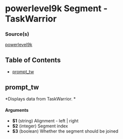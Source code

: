 # powerlevel9k Segment - TaskWarrior


### Source(s)

[powerlevel9k](https://github.com/bhilburn/powerlevel9k)

## Table of Contents

- [prompt_tw](#prompt_tw)

## prompt_tw
*Displays data from TaskWarrior. *

#### Arguments

- **$1** (string) Alignment - left | right
- **$2** (integer) Segment index
- **$3** (boolean) Whether the segment should be joined


